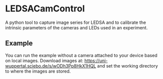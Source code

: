 # LEDSACamControl

A python tool to capture image series for LEDSA and to calibrate the intrinsic parameters of the cameras and LEDs used in an experiment.

## Example

You can run the example without a camera attached to your device based on local images.
Download images at: https://uni-wuppertal.sciebo.de/s/wODh3Pp8HkX1HQL
and set the working directory to where the images are stored.